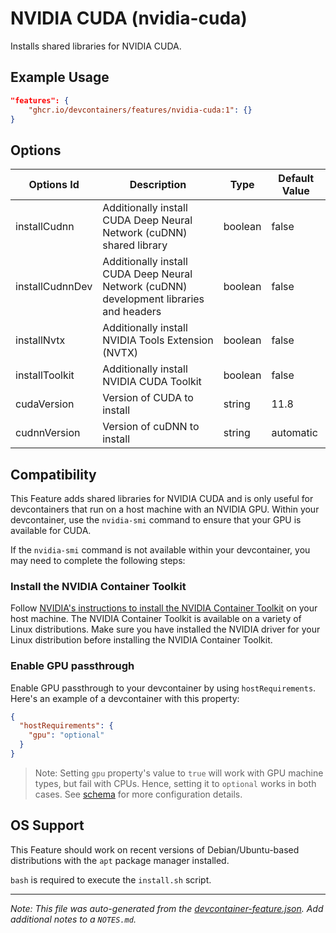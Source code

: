 
# NVIDIA CUDA (nvidia-cuda)

Installs shared libraries for NVIDIA CUDA.

## Example Usage

```json
"features": {
    "ghcr.io/devcontainers/features/nvidia-cuda:1": {}
}
```

## Options

| Options Id | Description | Type | Default Value |
|-----|-----|-----|-----|
| installCudnn | Additionally install CUDA Deep Neural Network (cuDNN) shared library | boolean | false |
| installCudnnDev | Additionally install CUDA Deep Neural Network (cuDNN) development libraries and headers | boolean | false |
| installNvtx | Additionally install NVIDIA Tools Extension (NVTX) | boolean | false |
| installToolkit | Additionally install NVIDIA CUDA Toolkit | boolean | false |
| cudaVersion | Version of CUDA to install | string | 11.8 |
| cudnnVersion | Version of cuDNN to install | string | automatic |

## Compatibility

This Feature adds shared libraries for NVIDIA CUDA and is only useful for devcontainers that run on a host machine with an NVIDIA GPU. Within your devcontainer, use the `nvidia-smi` command to ensure that your GPU is available for CUDA.

If the `nvidia-smi` command is not available within your devcontainer, you may need to complete the following steps:

### Install the NVIDIA Container Toolkit

Follow [NVIDIA's instructions to install the NVIDIA Container Toolkit](https://docs.nvidia.com/datacenter/cloud-native/container-toolkit/overview.html) on your host machine. The NVIDIA Container Toolkit is available on a variety of Linux distributions. Make sure you have installed the NVIDIA driver for your Linux distribution before installing the NVIDIA Container Toolkit.

### Enable GPU passthrough

Enable GPU passthrough to your devcontainer by using `hostRequirements`. Here's an example of a devcontainer with this property:

```json
{
  "hostRequirements": {
    "gpu": "optional" 
  }
}
```

> Note: Setting `gpu` property's value to `true` will work with GPU machine types, but fail with CPUs. Hence, setting it to `optional` works in both cases. See [schema](https://containers.dev/implementors/json_schema/#base-schema) for more configuration details.



## OS Support

This Feature should work on recent versions of Debian/Ubuntu-based distributions with the `apt` package manager installed.

`bash` is required to execute the `install.sh` script.


---

_Note: This file was auto-generated from the [devcontainer-feature.json](https://github.com/devcontainers/features/blob/main/src/nvidia-cuda/devcontainer-feature.json).  Add additional notes to a `NOTES.md`._
